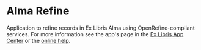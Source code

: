 # Alma Refine

Application to refine records in Ex Libris Alma using OpenRefine-compliant services. For more information see the app's page in the [Ex Libris App Center](https://developers.exlibrisgroup.com/appcenter/alma-refine/) or the [online help](https://github.com/jweisman/alma-refine/wiki/Help).
